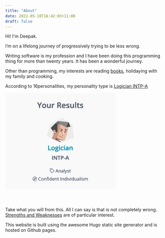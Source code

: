 ```yaml
---
title: "About"
date: 2022-05-10T16:42:03+11:00
draft: false
---
```


Hi! I'm Deepak.

I’m on a lifelong journey of progressively trying to be less wrong.

Writing software is my profession and I have been doing this programming thing for more than twenty years. It has been a wonderful journey.

Other than programming, my interests are reading <a href="/books">books</a>, holidaying with my family and cooking.

According to 16personalities, my personality type is [Logician INTP-A](https://www.16personalities.com/intp-personality)

<img src="/images/personality-type.png" style="width:350px;margin-bottom:40px;" />

Take what you will from this. All I can say is that is not completely wrong. [Strengths and Weaknesses](https://www.16personalities.com/intp-strengths-and-weaknesses) are of particular interest.

This website is built using the awesome Hugo static site generator and is hosted on Github pages.
